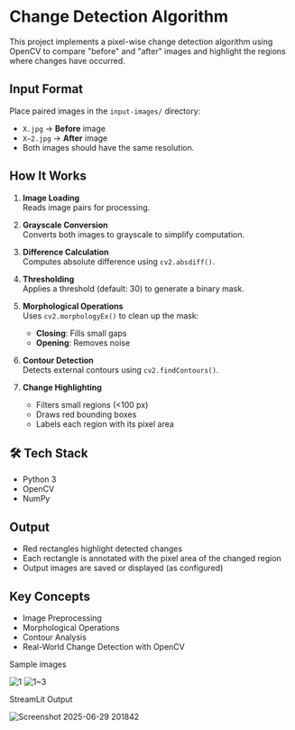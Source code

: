 # Change Detection Algorithm

This project implements a pixel-wise change detection algorithm using OpenCV to compare "before" and "after" images and highlight the regions where changes have occurred.



## Input Format

Place paired images in the `input-images/` directory:

- `X.jpg` → **Before** image  
- `X~2.jpg` → **After** image  
- Both images should have the same resolution.



##  How It Works

1. **Image Loading**  
   Reads image pairs for processing.

2. **Grayscale Conversion**  
   Converts both images to grayscale to simplify computation.

3. **Difference Calculation**  
   Computes absolute difference using `cv2.absdiff()`.

4. **Thresholding**  
   Applies a threshold (default: 30) to generate a binary mask.

5. **Morphological Operations**  
   Uses `cv2.morphologyEx()` to clean up the mask:
   - **Closing**: Fills small gaps  
   - **Opening**: Removes noise

6. **Contour Detection**  
   Detects external contours using `cv2.findContours()`.

7. **Change Highlighting**  
   - Filters small regions (<100 px)  
   - Draws red bounding boxes  
   - Labels each region with its pixel area



## 🛠️ Tech Stack

- Python 3  
- OpenCV  
- NumPy



## Output

- Red rectangles highlight detected changes  
- Each rectangle is annotated with the pixel area of the changed region  
- Output images are saved or displayed (as configured)


##  Key Concepts

- Image Preprocessing  
- Morphological Operations  
- Contour Analysis  
- Real-World Change Detection with OpenCV


Sample images 


![1](https://github.com/user-attachments/assets/e1693cff-ee81-4428-a492-07bcbca580ad)                                                                            ![1~3](https://github.com/user-attachments/assets/613b0e3f-1402-47d1-9741-663587c53408)














StreamLit Output



![Screenshot 2025-06-29 201842](https://github.com/user-attachments/assets/1e891527-3c61-4c73-b564-5dce362cb682)









                                  





























